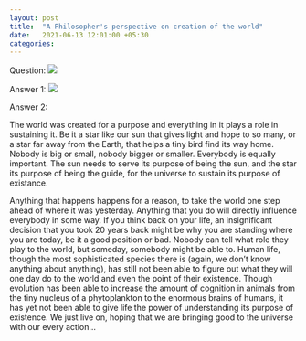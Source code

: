 ```yaml
---
layout: post
title:  "A Philosopher's perspective on creation of the world"
date:   2021-06-13 12:01:00 +05:30
categories: 
---
```


Question:
![]({{site.baseurl}}/assets/philosopher-question.jpeg)

Answer 1:
![]({{site.baseurl}}/assets/philosopher-mind-map.jpeg)

Answer 2:

The world was created for a purpose and everything in it plays a role in sustaining it. Be it a star like our sun that gives light and hope to so many, or a star far away from the Earth, that helps a tiny bird find its way home. Nobody is big or small, nobody bigger or smaller. Everybody is equally important. The sun needs to serve its purpose of being the sun, and the star its purpose of being the guide, for the universe to sustain its purpose of existance.

Anything that happens happens for a reason, to take the world one step ahead of where it was yesterday. Anything that you do will directly influence everybody in some way. If you think back on your life, an insignificant decision that you took 20 years back might be why you are standing where you are today, be it a good position or bad. Nobody can tell what role they play to the world, but someday, somebody might be able to. Human life, though the most sophisticated species there is (again, we don’t know anything about anything), has still not been able to figure out what they will one day do to the world and even the point of their existence. Though evolution has been able to increase the amount of cognition in animals from the tiny nucleus of a phytoplankton to the enormous brains of humans, it has yet not been able to give life the power of understanding its purpose of existence. We just live on, hoping that we are bringing good to the universe with our every action...
